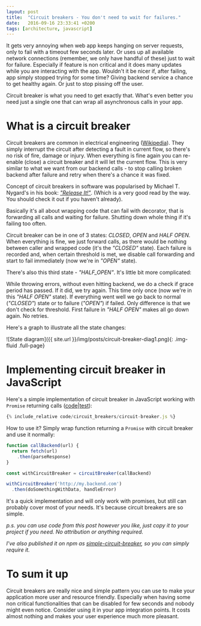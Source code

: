 ```yaml
---
layout: post
title:  "Circuit breakers - You don't need to wait for failures."
date:   2016-09-16 23:33:41 +0200
tags: [architecture, javascript]
---
```



It gets very annoying when web app keeps hanging on server requests, only to fail with a timeout few seconds later. Or uses up all available network connections (remember, we only have handful of these) just to wait for failure. Especially if feature is non critical and it does many updates while you are interacting with the app. Wouldn't it be nicer if, after failing, app simply stopped trying for some time? Giving backend service a chance to get healthy again. Or just to stop pissing off the user.

Circuit breaker is what you need to get exactly that. What's even better you need just a single one that can wrap all asynchronous calls in your app.

# What is a circuit breaker

Circuit breakers are common in electrical engineering ([Wikipedia](https://en.wikipedia.org/wiki/Circuit_breaker)). They simply interrupt the circuit after detecting a fault in current flow, so there's no risk of fire, damage or injury. When everything is fine again you can re-enable (close) a circuit breaker and it will let the current flow. This is very similar to what we want from our backend calls - to stop calling broken backend after failure and retry when there's a chance it was fixed.

Concept of circuit breakers in software was popularised by Michael T. Nygard's in his book: *["Release It!"](https://pragprog.com/book/mnee/release-it)*. (Which is a very good read by the way. You should check it out if you haven't already).

Basically it's all about wrapping code that can fail with decorator, that is forwarding all calls and waiting for failure. Shutting down whole thing if it's failing too often.

Circuit breaker can be in one of 3 states: *CLOSED*, *OPEN* and *HALF OPEN*. When everything is fine, we just forward calls, as there would be nothing between caller and wrapped code (it's the *"CLOSED"* state). Each failure is recorded and, when certain threshold is met, we disable call forwarding and start to fail immediately (now we're in  *"OPEN"* state).

There's also this third state - *"HALF_OPEN"*. It's little bit more complicated:

While throwing errors, without even hitting backend, we do a check if grace period has passed. If it did, we try again. This time only once (now we're in this *"HALF OPEN"* state). If everything went well we go back to normal (*"CLOSED"*) state or to failure (*"OPEN"*) if failed. Only difference is that we don't check for threshold. First failure in *"HALF OPEN"* makes all go down again. No retries.

Here's a graph to illustrate all the state changes: 

![State diagram]({{ site.url }}/img/posts/circuit-breaker-diag1.png){: .img-fluid .full-page}

# Implementing circuit breaker in JavaScript

Here's a simple implementation of circuit breaker in JavaScript working with `Promise` returning calls <span class="text-small">([code](https://github.com/marekpiechut/marekpiechut.github.io/tree/master/_posts/code/circuit_breakers/circuit-breaker.js)\|[test](https://github.com/marekpiechut/marekpiechut.github.io/tree/master/_posts/code/circuit_breakers/circuit-breaker.test.js))</span>:

```javascript
{% include_relative code/circuit_breakers/circuit-breaker.js %}
```

How to use it? Simply wrap function returning a `Promise` with circuit breaker and use it normally:

```javascript
function callBackend(url) {
  return fetch(url)
    .then(parseResponse)
}

const withCircuitBreaker = circuitBreaker(callBackend)

withCircuitBreaker('http://my.backend.com')
  .then(doSomethingWithData, handleError)
``` 

It's a quick implementation and will only work with promises, but still can probably cover most of your needs. It's because circuit breakers are so simple.

*p.s. you can use code from this post however you like, just copy it to your project if you need. No attribution or anything required.*

*I've also published it on npm as [simple-circuit-breaker](https://www.npmjs.com/package/simple-circuit-breaker), so you can simply require it.*

# To sum it up

Circuit breakers are really nice and simple pattern you can use to make your application more user and resource friendly. Especially when having some non critical functionalities that can be disabled for few seconds and nobody might even notice. Consider using it in your app integration points. It costs almost nothing and makes your user experience much more pleasant.
